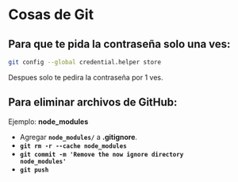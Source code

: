 # Cosas de Git
## Para que te pida la contraseña solo una ves:
```bash
git config --global credential.helper store
```
Despues solo te pedira la contraseña por 1 ves.

## Para eliminar archivos de GitHub:
Ejemplo: **node_modules**
* Agregar <code>**node_modules/**</code> a **.gitignore**.
* <code>**git rm -r --cache node_modules**</code>
* <code>**git commit -m 'Remove the now ignore directory node_modules'**</code>
* <code>**git push**</code>
